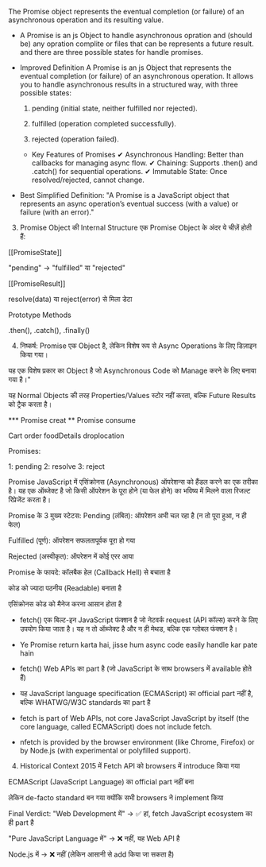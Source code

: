 <!-- Promise -->

The Promise object represents the eventual completion (or failure) of an asynchronous operation and its resulting value.

* A Promise is an js Object to handle asynchronous opration and (should be) any opration complite or files that can be 
represents a future result. and there are three possible states for handle promises.

* Improved Definition
A Promise is an js Object that represents the eventual completion (or failure) of an asynchronous operation. It allows you to handle asynchronous results in a structured way, with three possible states:

  1) pending (initial state, neither fulfilled nor rejected).
  
  2) fulfilled (operation completed successfully).
  
  3) rejected (operation failed).

  * Key Features of Promises
✔ Asynchronous Handling: Better than callbacks for managing async flow.
✔ Chaining: Supports .then() and .catch() for sequential operations.
✔ Immutable State: Once resolved/rejected, cannot change.

 * Best Simplified Definition:
"A Promise is a JavaScript object that represents an async operation’s eventual success (with a value) or failure (with an error)."


3. Promise Object की Internal Structure
एक Promise Object के अंदर ये चीज़ें होती हैं:

[[PromiseState]]

"pending" → "fulfilled" या "rejected"

[[PromiseResult]]

resolve(data) या reject(error) से मिला डेटा

Prototype Methods

.then(), .catch(), .finally()

4) निष्कर्ष:
Promise एक Object है, लेकिन विशेष रूप से Async Operations के लिए डिज़ाइन किया गया।

यह एक विशेष प्रकार का Object है जो Asynchronous Code को Manage करने के लिए बनाया गया है।"

यह Normal Objects की तरह Properties/Values स्टोर नहीं करता, बल्कि Future Results को ट्रैक करता है।

*** Promise creat 
  ** Promise consume 

Cart
order
foodDetails
droplocation

Promises: 

1: pending
2: resolve
3: reject



Promise JavaScript में एसिंक्रोनस (Asynchronous) ऑपरेशन्स को हैंडल करने का एक तरीका है। यह एक ऑब्जेक्ट है जो किसी ऑपरेशन के पूरा होने (या फेल होने) का भविष्य में मिलने वाला रिजल्ट रिप्रेजेंट करता है।


Promise के 3 मुख्य स्टेटस:
Pending (लंबित): ऑपरेशन अभी चल रहा है (न तो पूरा हुआ, न ही फेल)

Fulfilled (पूर्ण): ऑपरेशन सफलतापूर्वक पूरा हो गया

Rejected (अस्वीकृत): ऑपरेशन में कोई एरर आया


Promise के फायदे:
कॉलबैक हेल (Callback Hell) से बचाता है

कोड को ज्यादा पठनीय (Readable) बनाता है

एसिंक्रोनस कोड को मैनेज करना आसान होता है



<!-- fetch () -->

 * fetch() एक बिल्ट-इन JavaScript फंक्शन है जो नेटवर्क request (API कॉल्स) करने के लिए उपयोग किया जाता है। यह न तो ऑब्जेक्ट है और न ही मेथड, बल्कि एक ग्लोबल फंक्शन है।

* Ye Promise return karta hai, jisse hum async code easily handle kar pate hain

* fetch() Web APIs का part है (जो JavaScript के साथ browsers में available होते हैं)

* यह JavaScript language specification (ECMAScript) का official part नहीं है, बल्कि WHATWG/W3C standards का part है

* fetch is part of Web APIs, not core JavaScript
JavaScript by itself (the core language, called ECMAScript) does not include fetch.

* nfetch is provided by the browser environment (like Chrome, Firefox) or by Node.js (with experimental or polyfilled support).

4. Historical Context
2015 में Fetch API को browsers में introduce किया गया

ECMAScript (JavaScript Language) का official part नहीं बना

लेकिन de-facto standard बन गया क्योंकि सभी browsers ने implement किया

Final Verdict:
"Web Development में" → ✅ हां, fetch JavaScript ecosystem का ही part है

"Pure JavaScript Language में" → ❌ नहीं, यह Web API है

Node.js में → ❌ नहीं (लेकिन आसानी से add किया जा सकता है)
